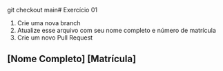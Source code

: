 git checkout main# Exercício 01

1. Crie uma nova branch
2. Atualize esse arquivo com seu nome completo e número de matrícula
2. Crie um novo Pull Request

## [Nome Completo] [Matrícula]
